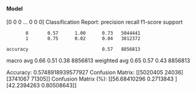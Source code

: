 #### Model
[0 0 0 ... 0 0 0]
Classification Report:
              precision    recall  f1-score   support

           0       0.57      1.00      0.73   5044441
           1       0.75      0.02      0.04   3812372

    accuracy                           0.57   8856813
   macro avg       0.66      0.51      0.38   8856813
weighted avg       0.65      0.57      0.43   8856813

Accuracy: 0.5748918939577927
Confusion Matrix:
[[5020405   24036]
 [3741067   71305]]
Confusion Matrix (%):
[[56.68410296  0.2713843 ]
 [42.2394263   0.80508643]]
